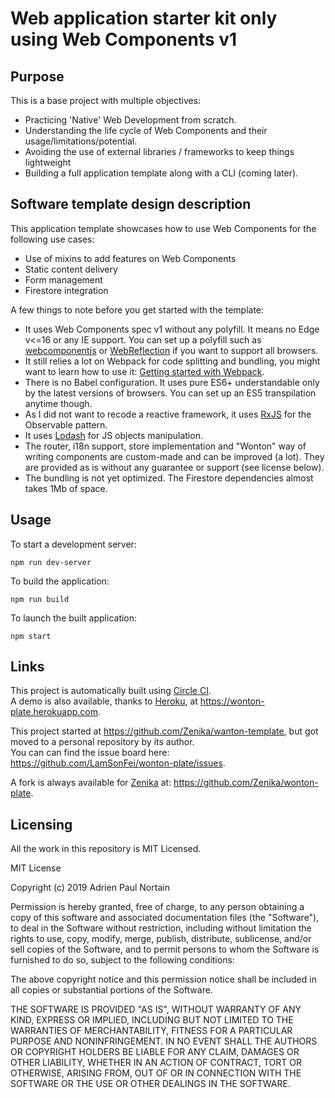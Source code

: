 # Web application starter kit only using Web Components v1

## Purpose

This is a base project with multiple objectives:
 * Practicing 'Native' Web Development from scratch.
 * Understanding the life cycle of Web Components and their usage/limitations/potential.
 * Avoiding the use of external libraries / frameworks to keep things lightweight
 * Building a full application template along with a CLI (coming later).

## Software template design description

This application template showcases how to use Web Components for the following use cases:
 * Use of mixins to add features on Web Components
 * Static content delivery
 * Form management
 * Firestore integration

A few things to note before you get started with the template:
 * It uses Web Components spec v1 without any polyfill. It means no Edge v<=16 or any IE support. You can set up a polyfill such as [webcomponentjs](https://github.com/webcomponents/webcomponentsjs) or [WebReflection](https://github.com/WebReflection/document-register-element) if you want to support all browsers.
 * It still relies a lot on Webpack for code splitting and bundling, you might want to learn how to use it: [Getting started with Webpack](https://webpack.js.org/guides/getting-started/).
 * There is no Babel configuration. It uses pure ES6+ understandable only by the latest versions of browsers. You can set up an ES5 transpilation anytime though.
 * As I did not want to recode a reactive framework, it uses [RxJS](https://github.com/ReactiveX/rxjs) for the Observable pattern.
 * It uses [Lodash](https://github.com/lodash/lodash) for JS objects manipulation.
 * The router, i18n support, store implementation and "Wonton" way of writing components are custom-made and can be improved (a lot). They are provided as is without any guarantee or support (see license below).
 * The bundling is not yet optimized. The Firestore dependencies almost takes 1Mb of space.


## Usage

 To start a development server:
 ```
 npm run dev-server
 ```
 To build the application:
 ```
 npm run build
 ```
To launch the built application:
 ```
 npm start
 ```

## Links

This project is automatically built using [Circle CI](https://circleci.com).  
A demo is also available, thanks to [Heroku](https://www.heroku.com), at https://wonton-plate.herokuapp.com.  
  
This project started at https://github.com/Zenika/wanton-template, but got moved to a personal repository by its author.  
You can can find the issue board here: https://github.com/LamSonFei/wonton-plate/issues.  
  
A fork is always available for [Zenika](https://www.zenika.com/) at: https://github.com/Zenika/wonton-plate.

## Licensing

All the work in this repository is MIT Licensed.

MIT License

Copyright (c) 2019 Adrien Paul Nortain

Permission is hereby granted, free of charge, to any person obtaining a copy
of this software and associated documentation files (the "Software"), to deal
in the Software without restriction, including without limitation the rights
to use, copy, modify, merge, publish, distribute, sublicense, and/or sell
copies of the Software, and to permit persons to whom the Software is
furnished to do so, subject to the following conditions:

The above copyright notice and this permission notice shall be included in all
copies or substantial portions of the Software.

THE SOFTWARE IS PROVIDED "AS IS", WITHOUT WARRANTY OF ANY KIND, EXPRESS OR
IMPLIED, INCLUDING BUT NOT LIMITED TO THE WARRANTIES OF MERCHANTABILITY,
FITNESS FOR A PARTICULAR PURPOSE AND NONINFRINGEMENT. IN NO EVENT SHALL THE
AUTHORS OR COPYRIGHT HOLDERS BE LIABLE FOR ANY CLAIM, DAMAGES OR OTHER
LIABILITY, WHETHER IN AN ACTION OF CONTRACT, TORT OR OTHERWISE, ARISING FROM,
OUT OF OR IN CONNECTION WITH THE SOFTWARE OR THE USE OR OTHER DEALINGS IN THE
SOFTWARE.
